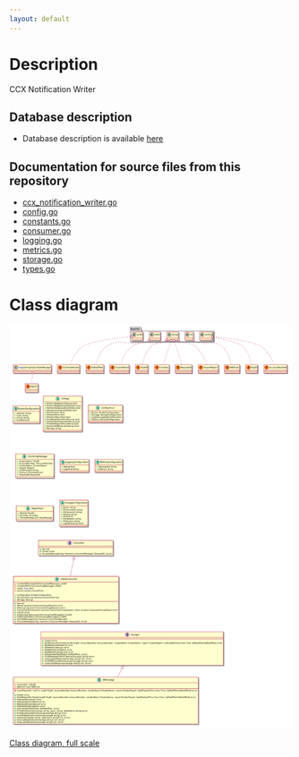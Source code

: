 ```yaml
---
layout: default
---
```

# Description

CCX Notification Writer

## Database description

* Database description is available [here](./db-description/index.html)

## Documentation for source files from this repository

* [ccx_notification_writer.go](./packages/ccx_notification_writer.html)
* [config.go](./packages/config.html)
* [constants.go](./packages/constants.html)
* [consumer.go](./packages/consumer.html)
* [logging.go](./packages/logging.html)
* [metrics.go](./packages/metrics.html)
* [storage.go](./packages/storage.html)
* [types.go](./packages/types.html)

# Class diagram

![class_diagram.png](class_diagram.png)

[Class diagram, full scale](class_diagram.png)
